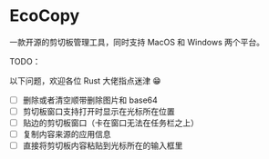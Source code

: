 # EcoCopy

一款开源的剪切板管理工具，同时支持 MacOS 和 Windows 两个平台。

TODO：

以下问题，欢迎各位 Rust 大佬指点迷津 😁

- [ ] 删除或者清空顺带删除图片和 base64
- [ ] 剪切板窗口支持打开时显示在光标所在位置
- [ ] 贴边的剪切板窗口（卡在窗口无法在任务栏之上）
- [ ] 复制内容来源的应用信息
- [ ] 直接将剪切板内容粘贴到光标所在的输入框里
